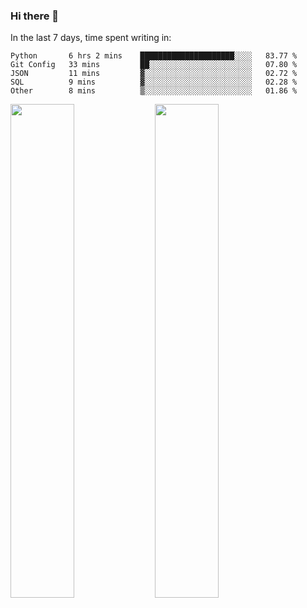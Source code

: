 ### Hi there 👋

In the last 7 days, time spent writing in:

<!--START_SECTION:waka-->
```text
Python       6 hrs 2 mins    █████████████████████░░░░   83.77 % 
Git Config   33 mins         ██░░░░░░░░░░░░░░░░░░░░░░░   07.80 % 
JSON         11 mins         ▓░░░░░░░░░░░░░░░░░░░░░░░░   02.72 % 
SQL          9 mins          ▓░░░░░░░░░░░░░░░░░░░░░░░░   02.28 % 
Other        8 mins          ▒░░░░░░░░░░░░░░░░░░░░░░░░   01.86 % 
```
<!--END_SECTION:waka-->

<img src="https://wakatime.com/share/@jimtje/5d0c92de-08f8-4a72-8f2f-6a9693d1e318.svg" width=45% height=45%> <img src="https://wakatime.com/share/@jimtje/501498ae-bda5-4da7-a89d-b40bcdd5556d.svg" width=45% height=45%>
